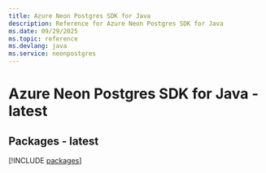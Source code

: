 ```yaml
---
title: Azure Neon Postgres SDK for Java
description: Reference for Azure Neon Postgres SDK for Java
ms.date: 09/29/2025
ms.topic: reference
ms.devlang: java
ms.service: neonpostgres
---
```

# Azure Neon Postgres SDK for Java - latest
## Packages - latest
[!INCLUDE [packages](neon-postgres-index.md)]
